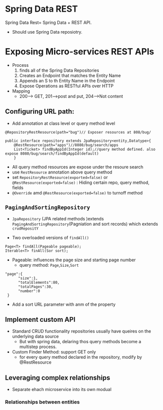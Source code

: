 
# Spring Data REST
Spring Data Rest= Spring Data + REST API.
* Should use Spring Data reposiotry.

# Exposing Micro-services REST APIs
* Process
  1. finds all of the Spring Data Repositories
  2. Creates an Endpoint that matches the Entity Name
  3. Appends an S to th Entity Name in the Endpoint
  4. Expose Operations as RESTful APIs over HTTP
* Mapping
  * 200--> GET, 201-->post and put, 204-->Not content
## Configuring URL path: 
* Add annotation at class level or query method level
```
@RepositoryRestResource(path="bug")// Exposer resources at 808/bug/

public interface repository extends JpaRepository<entity,Datatype>{
    @RestResource(path="apps")//8080/bug/search/apps
    List<Ticket> findByAppId(Integer id);//query method defined. also expose 8080/bug/search/findByAppId(default)
    }
```
* All query method resources are expose under the resoure search
* use `RestResource` annotation above query method
* set `RepositoryRestResource(exported=false)` or  `@RestResource(exported=false)` : Hiding certain repo, query method, fields
* `@Override` amd `@RestResource(exported=false)` to turnoff method

## `PagingAndSortingRepository`
* `JpaRepository` (JPA related methods )extends `PagingAndSortingRepository`(Pagniation and sort records) which extends `crudRepositY`

* Two overloaded versions of `findAll()`
```
Page<T> findAll(Pageable pageable);
Iterable<T> finAll(Sor sort);
```
* Pageable: influences the page size and starting page number
  * query method: `Page`,`Size`,`Sort`
```
"page":{
      "size":1,
      "totalElements":80,
      "totalPages":30,
      "number":0
 }
 ```
* Add a sort URL parameter with anm of the property
## Implement custom API
* Standard CRUD functionality repositories usually have queires on the underlying data source
  * But with spring  data, delaring thos query methods become a multistep process.
* Custom Finder Method:  support GET only
  * for every query method declared in the repository, modify by @RestResource
  
## Leveraging complex relationships
* Separate ehach microservice into its own modual

### Relationships between entities



